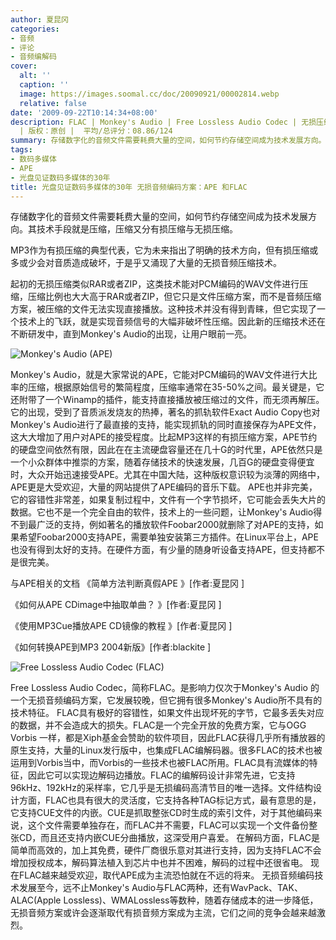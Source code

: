 ```yaml
---
author: 夏昆冈
categories:
- 音频
- 评论
- 音频编解码
cover:
  alt: ''
  caption: ''
  image: https://images.soomal.cc/doc/20090921/00002814.webp
  relative: false
date: '2009-09-22T10:14:34+08:00'
description: FLAC | Monkey's Audio | Free Lossless Audio Codec | 无损压缩 | 源自：www.soomal.com
  | 版权：原创 |  平均/总评分：08.86/124
summary: 存储数字化的音频文件需要耗费大量的空间，如何节约存储空间成为技术发展方向。其技术手段就是压缩，压缩又分有损压缩与无损压缩。起初的无损压缩类似RAR或者ZIP，这类技术能对PCM编码的WAV文件进行压缩，压缩比例也大大高于RAR或者ZIP，但它只是文件压缩方案，而不是音频压缩方案，被压缩的文件无法实现直接播放。这种技术并没有得到青睐，但它实现了一个技术上的飞跃，就是实现音频信号的大幅非破坏性压缩。
tags:
- 数码多媒体
- APE
- 光盘见证数码多媒体的30年
title: 光盘见证数码多媒体的30年 无损音频编码方案：APE 和FLAC
---
```


存储数字化的音频文件需要耗费大量的空间，如何节约存储空间成为技术发展方向。其技术手段就是压缩，压缩又分有损压缩与无损压缩。



MP3作为有损压缩的典型代表，它为未来指出了明确的技术方向，但有损压缩或多或少会对音质造成破坏，于是乎又涌现了大量的无损音频压缩技术。



起初的无损压缩类似RAR或者ZIP，这类技术能对PCM编码的WAV文件进行压缩，压缩比例也大大高于RAR或者ZIP，但它只是文件压缩方案，而不是音频压缩方案，被压缩的文件无法实现直接播放。这种技术并没有得到青睐，但它实现了一个技术上的飞跃，就是实现音频信号的大幅非破坏性压缩。因此新的压缩技术还在不断研发中，直到Monkey's Audio的出现，让用户眼前一亮。



![Monkey's Audio (APE)](https://images.soomal.cc/doc/20090921/00002814.webp)




Monkey's Audio，就是大家常说的APE，它能对PCM编码的WAV文件进行大比率的压缩，根据原始信号的繁简程度，压缩率通常在35-50%之间。最关键是，它还附带了一个Winamp的插件，能支持直接播放被压缩过的文件，而无须再解压。它的出现，受到了音质派发烧友的热捧，著名的抓轨软件Exact Audio Copy也对Monkey's Audio进行了最直接的支持，能实现抓轨的同时直接保存为APE文件，这大大增加了用户对APE的接受程度。比起MP3这样的有损压缩方案，APE节约的硬盘空间依然有限，因此在在主流硬盘容量还在几十G的时代里，APE依然只是一个小众群体中推崇的方案，随着存储技术的快速发展，几百G的硬盘变得便宜时，大众开始迅速接受APE。尤其在中国大陆，这种版权意识较为淡薄的网络中，APE更是大受欢迎，大量的网站提供了APE编码的音乐下载。
APE也并非完美，它的容错性非常差，如果复制过程中，文件有一个字节损坏，它可能会丢失大片的数据。它也不是一个完全自由的软件，技术上的一些问题，让Monkey's Audio得不到最广泛的支持，例如著名的播放软件Foobar2000就删除了对APE的支持，如果希望Foobar2000支持APE，需要单独安装第三方插件。在Linux平台上，APE也没有得到太好的支持。在硬件方面，有少量的随身听设备支持APE，但支持都不是很完美。

与APE相关的文档
《简单方法判断真假APE 》[作者:夏昆冈 ]

《如何从APE CDimage中抽取单曲？ 》[作者:夏昆冈 ]

《使用MP3Cue播放APE CD镜像的教程 》[作者:夏昆冈 ]

《如何转换APE到MP3 2004新版》[作者:blackite ]


![Free Lossless Audio Codec (FLAC)](https://images.soomal.cc/doc/20090921/00002815.webp)




Free Lossless Audio Codec，简称FLAC。是影响力仅次于Monkey's Audio 的一个无损音频编码方案，它发展较晚，但它拥有很多Monkey's Audio所不具有的技术特征。
FLAC具有极好的容错性，如果文件出现坏死的字节，它最多丢失对应的数据，并不会造成大的损失。FLAC是一个完全开放的免费方案，它与OGG Vorbis 一样，都是Xiph基金会赞助的软件项目，因此FLAC获得几乎所有播放器的原生支持，大量的Linux发行版中，也集成FLAC编解码器。很多FLAC的技术也被运用到Vorbis当中，而Vorbis的一些技术也被FLAC所用。FLAC具有流媒体的特征，因此它可以实现边解码边播放。FLAC的编解码设计非常先进，它支持96kHz、192kHz的采样率，它几乎是无损编码高清节目的唯一选择。文件结构设计方面，FLAC也具有很大的灵活度，它支持各种TAG标记方式，最有意思的是，它支持CUE文件的内嵌。CUE是抓取整张CD时生成的索引文件，对于其他编码来说，这个文件需要单独存在，而FLAC并不需要，FLAC可以实现一个文件备份整张CD，而且还支持内嵌CUE分曲播放，这深受用户喜爱。
在解码方面，FLAC是简单而高效的，加上其免费，硬件厂商很乐意对其进行支持，因为支持FLAC不会增加授权成本，解码算法植入到芯片中也并不困难，解码的过程中还很省电。
现在FLAC越来越受欢迎，取代APE成为主流恐怕就在不远的将来。
无损音频编码技术发展至今，远不止Monkey's Audio与FLAC两种，还有WavPack、TAK、ALAC(Apple Lossless)、WMALossless等数种，随着存储成本的进一步降低，无损音频方案或许会逐渐取代有损音频方案成为主流，它们之间的竞争会越来越激烈。
